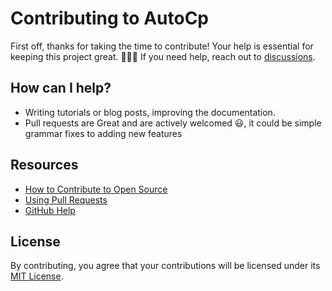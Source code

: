 # Contributing to AutoCp

First off, thanks for taking the time to contribute! Your help is essential for keeping this project great. 🎉🎉🎉 If
you need help, reach out to [discussions](https://github.com/Pushpavel/AutoCp/discussions/8?sort=new).

## How can I help?

- Writing tutorials or blog posts, improving the documentation.
- Pull requests are Great and are actively welcomed 😃, it could be simple grammar fixes to adding new features

## Resources

- [How to Contribute to Open Source](https://opensource.guide/how-to-contribute/)
- [Using Pull Requests](https://help.github.com/articles/about-pull-requests/)
- [GitHub Help](https://help.github.com)

## License

By contributing, you agree that your contributions will be licensed under
its [MIT License](https://github.com/Pushpavel/AutoCp/blob/gh-pages/LICENSE).